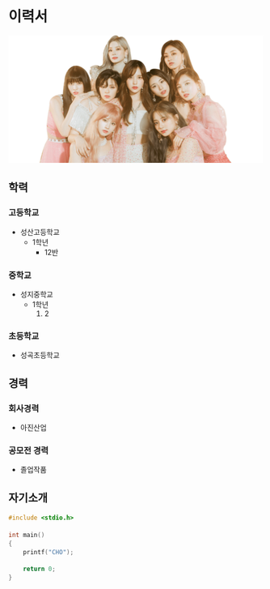 # 이력서
![twice 사](https://github.com/sungtae92/smart_factory/blob/master/banner.png?raw=true)

## 학력

### 고등학교
- 성산고등학교
  - 1학년
    - 12반
    
### 중학교
- 성지중학교
  - 1학년
    1. 2

### 초등학교
- 성곡초등학교

## 경력

### 회사경력
- 아진산업

### 공모전 경력
- 졸업작품

## 자기소개
```C++
#include <stdio.h>

int main()
{
	printf("CHO");

	return 0;
}
```
